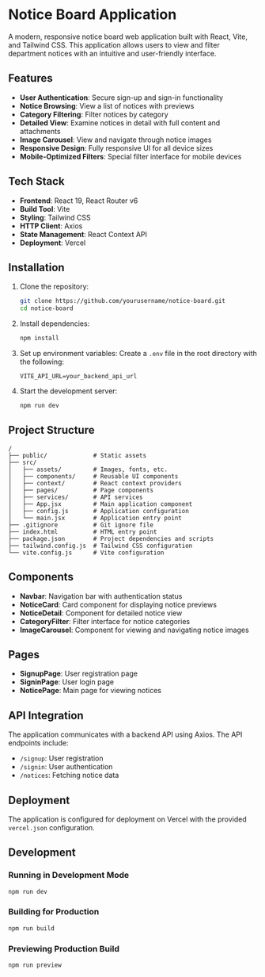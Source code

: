 # Notice Board Application

A modern, responsive notice board web application built with React, Vite, and Tailwind CSS. This application allows users to view and filter department notices with an intuitive and user-friendly interface.

## Features

- **User Authentication**: Secure sign-up and sign-in functionality
- **Notice Browsing**: View a list of notices with previews
- **Category Filtering**: Filter notices by category
- **Detailed View**: Examine notices in detail with full content and attachments
- **Image Carousel**: View and navigate through notice images
- **Responsive Design**: Fully responsive UI for all device sizes
- **Mobile-Optimized Filters**: Special filter interface for mobile devices

## Tech Stack

- **Frontend**: React 19, React Router v6
- **Build Tool**: Vite
- **Styling**: Tailwind CSS
- **HTTP Client**: Axios
- **State Management**: React Context API
- **Deployment**: Vercel

## Installation

1. Clone the repository:
   ```bash
   git clone https://github.com/yourusername/notice-board.git
   cd notice-board
   ```

2. Install dependencies:
   ```bash
   npm install
   ```

3. Set up environment variables:
   Create a `.env` file in the root directory with the following:
   ```
   VITE_API_URL=your_backend_api_url
   ```

4. Start the development server:
   ```bash
   npm run dev
   ```

## Project Structure

```
/
├── public/             # Static assets
├── src/
│   ├── assets/         # Images, fonts, etc.
│   ├── components/     # Reusable UI components
│   ├── context/        # React context providers
│   ├── pages/          # Page components
│   ├── services/       # API services
│   ├── App.jsx         # Main application component
│   ├── config.js       # Application configuration
│   └── main.jsx        # Application entry point
├── .gitignore          # Git ignore file
├── index.html          # HTML entry point
├── package.json        # Project dependencies and scripts
├── tailwind.config.js  # Tailwind CSS configuration
└── vite.config.js      # Vite configuration
```

## Components

- **Navbar**: Navigation bar with authentication status
- **NoticeCard**: Card component for displaying notice previews
- **NoticeDetail**: Component for detailed notice view
- **CategoryFilter**: Filter interface for notice categories
- **ImageCarousel**: Component for viewing and navigating notice images

## Pages

- **SignupPage**: User registration page
- **SigninPage**: User login page
- **NoticePage**: Main page for viewing notices

## API Integration

The application communicates with a backend API using Axios. The API endpoints include:

- `/signup`: User registration
- `/signin`: User authentication
- `/notices`: Fetching notice data

## Deployment

The application is configured for deployment on Vercel with the provided `vercel.json` configuration.

## Development

### Running in Development Mode

```bash
npm run dev
```

### Building for Production

```bash
npm run build
```

### Previewing Production Build

```bash
npm run preview
```

